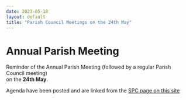 ```yaml
---
date: 2023-05-18
layout: default
title: "Parish Council Meetings on the 24th May"
---
```


# Annual Parish Meeting

Reminder of the Annual Parish Meeting (followed by a regular Parish Council meeting)  
on the **24th May**.

Agenda have been posted and are linked from the [SPC page on this site](/parish-council/#TOC-Meeting-Agenda) 

